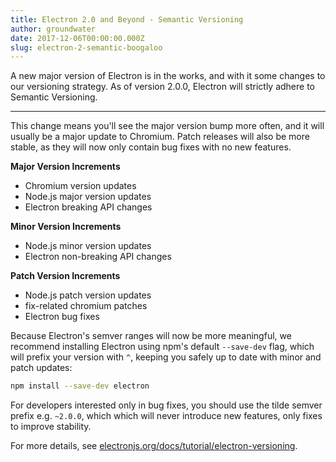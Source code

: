 ```yaml
---
title: Electron 2.0 and Beyond - Semantic Versioning
author: groundwater
date: 2017-12-06T00:00:00.000Z
slug: electron-2-semantic-boogaloo
---
```

A new major version of Electron is in the works, and with it some changes to our versioning strategy. As of version 2.0.0, Electron will strictly adhere to Semantic Versioning.

---

This change means you'll see the major version bump more often, and it will usually be a major update to Chromium. Patch releases will also be more stable, as they will now only contain bug fixes with no new features.

**Major Version Increments**

* Chromium version updates
* Node.js major version updates
* Electron breaking API changes

**Minor Version Increments**

* Node.js minor version updates
* Electron non-breaking API changes

**Patch Version Increments**

* Node.js patch version updates
* fix-related chromium patches
* Electron bug fixes

Because Electron's semver ranges will now be more meaningful, we recommend
installing Electron using npm's default `--save-dev` flag, which will prefix
your version with `^`, keeping you safely up to date with minor and patch 
updates:

```sh
npm install --save-dev electron
```

For developers interested only in bug fixes, you should use the tilde semver prefix e.g. `~2.0.0`, which which will never introduce new features, only fixes to improve stability.

For more details, see [electronjs.org/docs/tutorial/electron-versioning](https://electronjs.org/docs/tutorial/electron-versioning).
